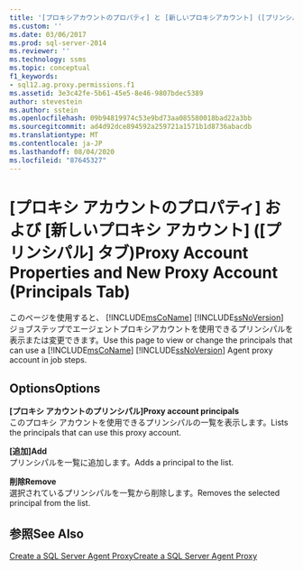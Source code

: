 ```yaml
---
title: '[プロキシアカウントのプロパティ] と [新しいプロキシアカウント] ([プリンシパル] タブ) |Microsoft Docs'
ms.custom: ''
ms.date: 03/06/2017
ms.prod: sql-server-2014
ms.reviewer: ''
ms.technology: ssms
ms.topic: conceptual
f1_keywords:
- sql12.ag.proxy.permissions.f1
ms.assetid: 3e3c42fe-5b61-45e5-8e46-9807bdec5389
author: stevestein
ms.author: sstein
ms.openlocfilehash: 09b94819974c53e9bd73aa085580018bad22a3bb
ms.sourcegitcommit: ad4d92dce894592a259721a1571b1d8736abacdb
ms.translationtype: MT
ms.contentlocale: ja-JP
ms.lasthandoff: 08/04/2020
ms.locfileid: "87645327"
---
```

# <a name="proxy-account-properties-and-new-proxy-account-principals-tab"></a><span data-ttu-id="5764b-102">[プロキシ アカウントのプロパティ] および [新しいプロキシ アカウント] ([プリンシパル] タブ)</span><span class="sxs-lookup"><span data-stu-id="5764b-102">Proxy Account Properties and New Proxy Account (Principals Tab)</span></span>
  <span data-ttu-id="5764b-103">このページを使用すると、 [!INCLUDE[msCoName](../../includes/msconame-md.md)] [!INCLUDE[ssNoVersion](../../includes/ssnoversion-md.md)] ジョブステップでエージェントプロキシアカウントを使用できるプリンシパルを表示または変更できます。</span><span class="sxs-lookup"><span data-stu-id="5764b-103">Use this page to view or change the principals that can use a [!INCLUDE[msCoName](../../includes/msconame-md.md)] [!INCLUDE[ssNoVersion](../../includes/ssnoversion-md.md)] Agent proxy account in job steps.</span></span>  
  
## <a name="options"></a><span data-ttu-id="5764b-104">Options</span><span class="sxs-lookup"><span data-stu-id="5764b-104">Options</span></span>  
 <span data-ttu-id="5764b-105">**[プロキシ アカウントのプリンシパル]**</span><span class="sxs-lookup"><span data-stu-id="5764b-105">**Proxy account principals**</span></span>  
 <span data-ttu-id="5764b-106">このプロキシ アカウントを使用できるプリンシパルの一覧を表示します。</span><span class="sxs-lookup"><span data-stu-id="5764b-106">Lists the principals that can use this proxy account.</span></span>  
  
 <span data-ttu-id="5764b-107">**[追加]**</span><span class="sxs-lookup"><span data-stu-id="5764b-107">**Add**</span></span>  
 <span data-ttu-id="5764b-108">プリンシパルを一覧に追加します。</span><span class="sxs-lookup"><span data-stu-id="5764b-108">Adds a principal to the list.</span></span>  
  
 <span data-ttu-id="5764b-109">**削除**</span><span class="sxs-lookup"><span data-stu-id="5764b-109">**Remove**</span></span>  
 <span data-ttu-id="5764b-110">選択されているプリンシパルを一覧から削除します。</span><span class="sxs-lookup"><span data-stu-id="5764b-110">Removes the selected principal from the list.</span></span>  
  
## <a name="see-also"></a><span data-ttu-id="5764b-111">参照</span><span class="sxs-lookup"><span data-stu-id="5764b-111">See Also</span></span>  
 [<span data-ttu-id="5764b-112">Create a SQL Server Agent Proxy</span><span class="sxs-lookup"><span data-stu-id="5764b-112">Create a SQL Server Agent Proxy</span></span>](create-a-sql-server-agent-proxy.md)  
  
  

